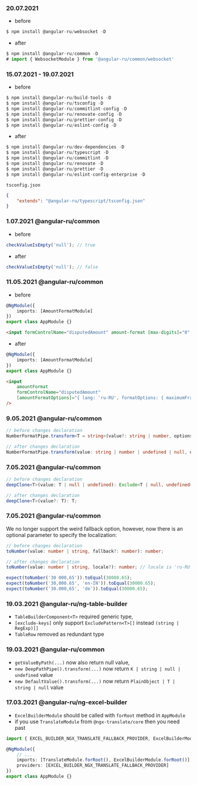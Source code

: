 ### 20.07.2021

-   before

```ts
$ npm install @angular-ru/websocket -D
```

-   after

```ts
$ npm install @angular-ru/common -D
# import { WebsocketModule } from '@angular-ru/common/websocket'
```

### 15.07.2021 - 19.07.2021

-   before

```ts
$ npm install @angular-ru/build-tools -D
$ npm install @angular-ru/tsconfig -D
$ npm install @angular-ru/commitlint-config -D
$ npm install @angular-ru/renovate-config -D
$ npm install @angular-ru/prettier-config -D
$ npm install @angular-ru/eslint-config -D
```

-   after

```ts
$ npm install @angular-ru/dev-dependencies -D
$ npm install @angular-ru/typescript -D
$ npm install @angular-ru/commitlint -D
$ npm install @angular-ru/renovate -D
$ npm install @angular-ru/prettier -D
$ npm install @angular-ru/eslint-config-enterprise -D
```

`tsconfig.json`

```json
{
    "extends": "@angular-ru/typescript/tsconfig.json"
}
```

### 1.07.2021 @angular-ru/common

-   before

```ts
checkValueIsEmpty('null'); // true
```

-   after

```ts
checkValueIsEmpty('null'); // false
```

### 11.05.2021 @angular-ru/common

-   before

```ts
@NgModule({
    imports: [AmountFormatModule]
})
export class AppModule {}
```

```html
<input formControlName="disputedAmount" amount-format [max-digits]="0" [min-digits]="0" />
```

-   after

```ts
@NgModule({
    imports: [AmountFormatModule]
})
export class AppModule {}
```

```html
<input
    amountFormat
    formControlName="disputedAmount"
    [amountFormatOptions]="{ lang: 'ru-RU', formatOptions: { maximumFractionDigits: 0 }}"
/>
```

### 9.05.2021 @angular-ru/common

```ts
// before changes declaration
NumberFormatPipe.transform<T = string>(value?: string | number, options?: NumberFormatOptions): T;

// after changes declaration
NumberFormatPipe.transform(value: string | number | undefined | null, options?: NumberFormatOptions): string;
```

### 7.05.2021 @angular-ru/common

```ts
// before changes declaration
deepClone<T>(value: T | null | undefined): Exclude<T | null, undefined>;

// after changes declaration
deepClone<T>(value?: T): T;
```

### 7.05.2021 @angular-ru/common

We no longer support the weird fallback option, however, now there is an optional parameter to specify the localization:

```ts
// before changes declaration
toNumber(value: number | string, fallback?: number): number;

// after changes declaration
toNumber(value: number | string, locale?): number; // locale is 'ru-RU' by default
```

```ts
expect(toNumber('30 000,65')).toEqual(30000.65);
expect(toNumber('30,000.65', 'en-IN')).toEqual(30000.65);
expect(toNumber('30.000,65', 'de')).toEqual(30000.65);
```

### 19.03.2021 @angular-ru/ng-table-builder

-   `TableBuilderComponent<T>` required generic type,
-   `[exclude-keys]` only support `ExcludePattern<T>[]` instead `(string | RegExp)[]`
-   `TableRow` removed as redundant type

### 19.03.2021 @angular-ru/common

-   `getValueByPath(...)` now also return null value,
-   `new DeepPathPipe().transform(...)` now return `K | string | null | undefined` value
-   `new DefaultValue().transform(...)` now return `PlainObject | T | string | null` value

### 17.03.2021 @angular-ru/ng-excel-builder

-   `ExcelBuilderModule` should be called with `forRoot` method in `AppModule`
-   if you use `TranslateModule` from `@ngx-translate/core` then you need past

```ts
import { EXCEL_BUILDER_NGX_TRANSLATE_FALLBACK_PROVIDER, ExcelBuilderModule } from '@angular-ru/ng-excel-builder';

@NgModule({
    // ...
    imports: [TranslateModule.forRoot(), ExcelBuilderModule.forRoot()],
    providers: [EXCEL_BUILDER_NGX_TRANSLATE_FALLBACK_PROVIDER]
})
export class AppModule {}
```
